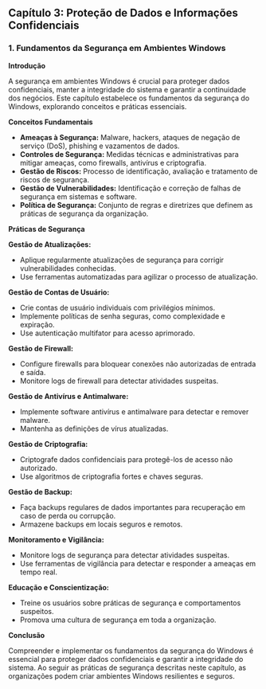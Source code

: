 ## Capítulo 3: Proteção de Dados e Informações Confidenciais

### 1. Fundamentos da Segurança em Ambientes Windows

**Introdução**

A segurança em ambientes Windows é crucial para proteger dados confidenciais, manter a integridade do sistema e garantir a continuidade dos negócios. Este capítulo estabelece os fundamentos da segurança do Windows, explorando conceitos e práticas essenciais.

**Conceitos Fundamentais**

- **Ameaças à Segurança:** Malware, hackers, ataques de negação de serviço (DoS), phishing e vazamentos de dados.
- **Controles de Segurança:** Medidas técnicas e administrativas para mitigar ameaças, como firewalls, antivírus e criptografia.
- **Gestão de Riscos:** Processo de identificação, avaliação e tratamento de riscos de segurança.
- **Gestão de Vulnerabilidades:** Identificação e correção de falhas de segurança em sistemas e software.
- **Política de Segurança:** Conjunto de regras e diretrizes que definem as práticas de segurança da organização.

**Práticas de Segurança**

**Gestão de Atualizações:**
- Aplique regularmente atualizações de segurança para corrigir vulnerabilidades conhecidas.
- Use ferramentas automatizadas para agilizar o processo de atualização.

**Gestão de Contas de Usuário:**
- Crie contas de usuário individuais com privilégios mínimos.
- Implemente políticas de senha seguras, como complexidade e expiração.
- Use autenticação multifator para acesso aprimorado.

**Gestão de Firewall:**
- Configure firewalls para bloquear conexões não autorizadas de entrada e saída.
- Monitore logs de firewall para detectar atividades suspeitas.

**Gestão de Antivírus e Antimalware:**
- Implemente software antivírus e antimalware para detectar e remover malware.
- Mantenha as definições de vírus atualizadas.

**Gestão de Criptografia:**
- Criptografe dados confidenciais para protegê-los de acesso não autorizado.
- Use algoritmos de criptografia fortes e chaves seguras.

**Gestão de Backup:**
- Faça backups regulares de dados importantes para recuperação em caso de perda ou corrupção.
- Armazene backups em locais seguros e remotos.

**Monitoramento e Vigilância:**
- Monitore logs de segurança para detectar atividades suspeitas.
- Use ferramentas de vigilância para detectar e responder a ameaças em tempo real.

**Educação e Conscientização:**
- Treine os usuários sobre práticas de segurança e comportamentos suspeitos.
- Promova uma cultura de segurança em toda a organização.

**Conclusão**

Compreender e implementar os fundamentos da segurança do Windows é essencial para proteger dados confidenciais e garantir a integridade do sistema. Ao seguir as práticas de segurança descritas neste capítulo, as organizações podem criar ambientes Windows resilientes e seguros.